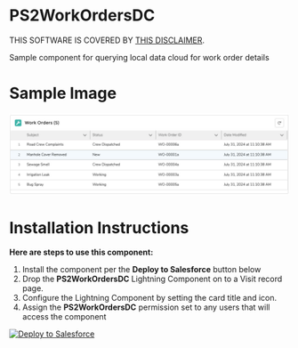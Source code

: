 # PS2WorkOrdersDC

THIS SOFTWARE IS COVERED BY [THIS DISCLAIMER](https://raw.githubusercontent.com/thedges/Disclaimer/master/disclaimer.txt).

Sample component for querying local data cloud for work order details

# Sample Image
![alt text](https://github.com/thedges/PS2WorkOrdersDC/blob/main/PS2WorkOrdersDC.jpg "Sample Photo")

# Installation Instructions

<b>Here are steps to use this component:</b>
  1. Install the component per the **Deploy to Salesforce** button below
  2. Drop the **PS2WorkOrdersDC** Lightning Component on to a Visit record page.
  3. Configure the Lightning Component by setting the card title and icon.
  4. Assign the **PS2WorkOrdersDC** permission set to any users that will access the component
     
<a href="https://githubsfdeploy.herokuapp.com?owner=thedges&repo=PS2WorkOrdersDC&ref=main">
  <img alt="Deploy to Salesforce"
       src="https://raw.githubusercontent.com/afawcett/githubsfdeploy/master/deploy.png">
</a>


